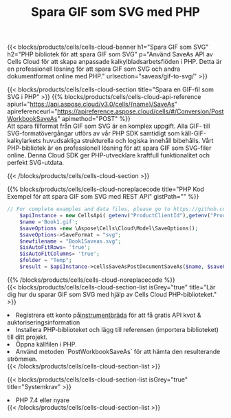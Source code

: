 ﻿---
title:  Spara GIF som SVG med PHP
description:  Använder Aspose.Cells Cloud SDK för PHP för att spara fil i GIF-format som fil i SVG-format.
kwords: Excel, Save GIF as SVG, REST, PHP
howto: How to save GIF as SVG using Aspose.Cells Cloud PHP library.
---
{{< blocks/products/cells/cells-cloud-banner h1="Spara GIF som SVG" h2="PHP bibliotek för att spara GIF som SVG" p="Använd SaveAs API av Cells Cloud för att skapa anpassade kalkylbladsarbetsflöden i PHP. Detta är en professionell lösning för att spara GIF som SVG och andra dokumentformat online med PHP." urlsection="saveas/gif-to-svg/" >}}

{{< blocks/products/cells/cells-cloud-section title="Spara en GIF-fil som SVG i PHP" >}}
{{% blocks/products/cells/cells-cloud-api-reference apiurl="https://api.aspose.cloud/v3.0/cells/{name}/SaveAs" apireferenceurl="https://apireference.aspose.cloud/cells/#/Conversion/PostWorkbookSaveAs" apimethod="POST" %}}
<br/>
Att spara filformat från GIF som SVG är en komplex uppgift. Alla GIF- till SVG-formatövergångar utförs av vår PHP SDK samtidigt som käll-GIF-kalkylarkets huvudsakliga strukturella och logiska innehåll bibehålls. Vårt PHP-bibliotek är en professionell lösning för att spara GIF som SVG-filer online. Denna Cloud SDK ger PHP-utvecklare kraftfull funktionalitet och perfekt SVG-utdata.

{{< /blocks/products/cells/cells-cloud-section >}}

{{% blocks/products/cells/cells-cloud-noreplacecode title="PHP Kod Exempel för att spara GIF som SVG med REST API" gistPath="" %}}
  
```php
// For complete examples and data files, please go to https://github.com/aspose-cells-cloud/aspose-cells-cloud-php/
    $apiInstance = new CellsApi( getenv("ProductClientId"),getenv("ProductClientSecret") );
    $name ='Book1.gif';
    $saveOptions =new \Aspose\Cells\Cloud\Model\SaveOptions();
    $saveOptions->SaveFormat = "svg";
    $newfilename = "Book1Saveas.svg";
    $isAutoFitRows= 'true';
    $isAutoFitColumns= 'true';
    $folder = "Temp";
    $result = $apiInstance->cellsSaveAsPostDocumentSaveAs($name, $saveOptions, $newfilename,$isAutoFitRows, $isAutoFitColumns, $folder);
```
  
{{% /blocks/products/cells/cells-cloud-noreplacecode %}}
<br/>
{{< blocks/products/cells/cells-cloud-section-list isGrey="true" title="Lär dig hur du sparar GIF som SVG med hjälp av Cells Cloud PHP-biblioteket." >}}
<li> Registrera ett konto på<a href="https://dashboard.aspose.cloud/">instrumentbräda</a> för att få gratis API kvot & auktoriseringsinformation</li>
<li>Installera PHP-biblioteket och lägg till referensen (importera biblioteket) till ditt projekt.</li>
<li>Öppna källfilen i PHP.</li>
<li>Använd metoden `PostWorkbookSaveAs` för att hämta den resulterande strömmen.</li>
{{< /blocks/products/cells/cells-cloud-section-list >}}

{{< blocks/products/cells/cells-cloud-section-list isGrey="true" title="Systemkrav" >}}
<li>PHP 7.4 eller nyare</li>
{{< /blocks/products/cells/cells-cloud-section-list >}}
